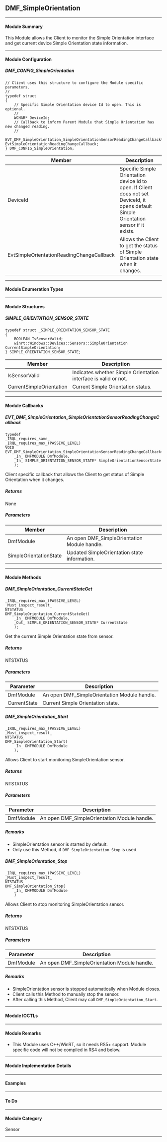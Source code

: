 ## DMF_SimpleOrientation

-----------------------------------------------------------------------------------------------------------------------------------

#### Module Summary

This Module allows the Client to monitor the Simple Orientation interface and get current device Simple Orientation state information.

-----------------------------------------------------------------------------------------------------------------------------------

#### Module Configuration

##### DMF_CONFIG_SimpleOrientation
````
// Client uses this structure to configure the Module specific parameters.
//
typedef struct
{
    // Specific Simple Orientation device Id to open. This is optional.
    //
    WCHAR* DeviceId;
    // Callback to inform Parent Module that Simple Orientation has new changed reading.
    //
    EVT_DMF_SimpleOrientation_SimpleOrientationSensorReadingChangeCallback* EvtSimpleOrientationReadingChangeCallback;
} DMF_CONFIG_SimpleOrientation;
````
Member | Description
----|----
DeviceId | Specific Simple Orientation device Id to open. If Client does not set DeviceId, it opens default Simple Orientation sensor if it exists.
EvtSimpleOrientationReadingChangeCallback | Allows the Client to get the status of Simple Orientation state when it changes.

-----------------------------------------------------------------------------------------------------------------------------------

#### Module Enumeration Types

-----------------------------------------------------------------------------------------------------------------------------------

#### Module Structures

##### SIMPLE_ORIENTATION_SENSOR_STATE
````
typedef struct _SIMPLE_ORIENTATION_SENSOR_STATE
{
    BOOLEAN IsSensorValid;
    winrt::Windows::Devices::Sensors::SimpleOrientation CurrentSimpleOrientation;
} SIMPLE_ORIENTATION_SENSOR_STATE;
````
Member | Description
----|----
IsSensorValid | Indicates whether Simple Orientation interface is valid or not.
CurrentSimpleOrientation | Current Simple Orientation status.

-----------------------------------------------------------------------------------------------------------------------------------

#### Module Callbacks

##### EVT_DMF_SimpleOrientation_SimpleOrientationSensorReadingChangeCallback
````
typedef
_IRQL_requires_same_
_IRQL_requires_max_(PASSIVE_LEVEL)
VOID
EVT_DMF_SimpleOrientation_SimpleOrientationSensorReadingChangeCallback(
    _In_ DMFMODULE DmfModule,
    _In_ SIMPLE_ORIENTATION_SENSOR_STATE* SimpleOrientationSensorState
    );
````

Client specific callback that allows the Client to get status of Simple Orientation when it changes.

##### Returns

None

##### Parameters
Member | Description
----|----
DmfModule | An open DMF_SimpleOrientation Module handle.
SimpleOrientationState | Updated SimpleOrientation state information.

-----------------------------------------------------------------------------------------------------------------------------------

#### Module Methods

##### DMF_SimpleOrientation_CurrentStateGet

````
_IRQL_requires_max_(PASSIVE_LEVEL)
_Must_inspect_result_
NTSTATUS
DMF_SimpleOrientation_CurrentStateGet(
    _In_ DMFMODULE DmfModule,
    _Out_ SIMPLE_ORIENTATION_SENSOR_STATE* CurrentState
    );
````

Get the current Simple Orientation state from sensor.

##### Returns

NTSTATUS

##### Parameters
Parameter | Description
----|----
DmfModule | An open DMF_SimpleOrientation Module handle.
CurrentState | Current Simple Orientation state.

##### DMF_SimpleOrientation_Start

````
_IRQL_requires_max_(PASSIVE_LEVEL)
_Must_inspect_result_
NTSTATUS
DMF_SimpleOrientation_Start(
    _In_ DMFMODULE DmfModule
    );
````

Allows Client to start monitoring SimpleOrientation sensor.

##### Returns

NTSTATUS

##### Parameters
Parameter | Description
----|----
DmfModule | An open DMF_SimpleOrientation Module handle.

##### Remarks

* SimpleOrientation sensor is started by default.
* Only use this Method, if `DMF_SimpleOrientation_Stop` is used.

##### DMF_SimpleOrientation_Stop

````
_IRQL_requires_max_(PASSIVE_LEVEL)
_Must_inspect_result_
NTSTATUS
DMF_SimpleOrientation_Stop(
    _In_ DMFMODULE DmfModule
    )
````

Allows Client to stop monitoring SimpleOrientation sensor.

##### Returns

NTSTATUS

##### Parameters
Parameter | Description
----|----
DmfModule | An open DMF_SimpleOrientation Module handle.

##### Remarks

* SimpleOrientation sensor is stopped automatically when Module closes.
* Client calls this Method to manually stop the sensor.
* After calling this Method, Client may call `DMF_SimpleOrientation_Start`.

-----------------------------------------------------------------------------------------------------------------------------------

#### Module IOCTLs

-----------------------------------------------------------------------------------------------------------------------------------

#### Module Remarks

* This Module uses C++/WinRT, so it needs RS5+ support. Module specific code will not be compiled in RS4 and below.

-----------------------------------------------------------------------------------------------------------------------------------

#### Module Implementation Details

-----------------------------------------------------------------------------------------------------------------------------------

#### Examples

-----------------------------------------------------------------------------------------------------------------------------------

#### To Do

-----------------------------------------------------------------------------------------------------------------------------------

#### Module Category

Sensor

-----------------------------------------------------------------------------------------------------------------------------------


